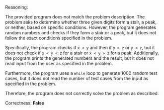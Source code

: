 Reasoning:

The provided program does not match the problem description. The problem asks to determine whether three given digits form a stair, a peak, or neither, based on specific conditions. However, the program generates random numbers and checks if they form a stair or a peak, but it does not follow the exact conditions specified in the problem.

Specifically, the program checks if `x < y` and then if `y > z` or `y < z`, but it does not check if `x < y < z` for a stair or `x < y > z` for a peak. Additionally, the program prints the generated numbers and the result, but it does not read input from the user as specified in the problem.

Furthermore, the program uses a `while` loop to generate 1000 random test cases, but it does not read the number of test cases from the input as specified in the problem.

Therefore, the program does not correctly solve the problem as described.

Correctness: **False**